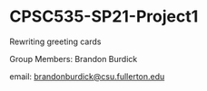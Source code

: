 # CPSC535-SP21-Project1
Rewriting greeting cards

Group Members: 
Brandon Burdick   

email: brandonburdick@csu.fullerton.edu
